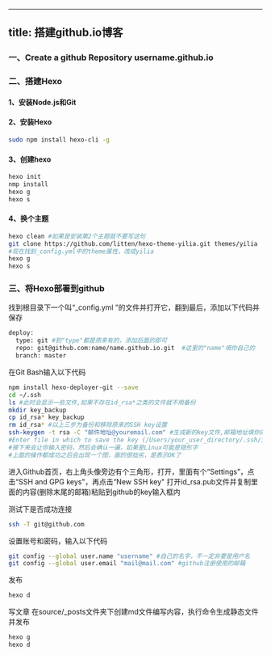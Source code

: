 
---
title: 搭建github.io博客
---

### 一、Create a github Repository username.github.io 

### 二、搭建Hexo
#### 1、安装Node.js和Git
#### 2、安装Hexo
``` bash
sudo npm install hexo-cli -g
```
#### 3、创建hexo
``` bash
hexo init
nmp install
hexo g
hexo s
```
#### 4、换个主题
``` bash
hexo clean #如果是安装第2个主题就不要写这句
git clone https://github.com/litten/hexo-theme-yilia.git themes/yilia
#现在找到_config.yml中的theme属性，改成yilia
hexo g
hexo s
```
### 三、将Hexo部署到github
找到根目录下一个叫“_config.yml ”的文件并打开它，翻到最后，添加以下代码并保存
``` bash
deploy:
  type: git #到"type"都是原来有的，添加后面的即可
  repo: git@github.com:name/name.github.io.git  #这里的"name"填你自己的
  branch: master
```
在Git Bash输入以下代码
``` bash
npm install hexo-deployer-git --save
cd ~/.ssh
ls #此时会显示一些文件,如果不存在id_rsa*之类的文件就不用备份
mkdir key_backup
cp id_rsa* key_backup
rm id_rsa* #以上三步为备份和移除原来的SSH key设置
ssh-keygen -t rsa -C "邮件地址@youremail.com" #生成新的key文件,邮箱地址填你的Github地址
#Enter file in which to save the key (/Users/your_user_directory/.ssh/id_rsa):<回车就好，当然也可以输入自己喜欢的名字>
#接下来会让你输入密码，然后会确认一遍，如果是Linux可能是隐形字
#上面的操作都成功之后会出现一个图，画的很拙劣，是表示OK了
```



进入Github首页，右上角头像旁边有个三角形，打开，里面有个“Settings”，点击“SSH and GPG keys"，再点击“New SSH key"
打开id_rsa.pub文件并复制里面的内容(删除末尾的邮箱)粘贴到github的key输入框内

测试下是否成功连接
``` bash
ssh -T git@github.com
```

设置账号和密码，输入以下代码
``` bash
git config --global user.name "username" #自己的名字，不一定非要是用户名
git config --global user.email "mail@mail.com" #github注册使用的邮箱
```

发布

``` bash
hexo d
```

写文章
在source/_posts文件夹下创建md文件编写内容，执行命令生成静态文件并发布
``` bash
hexo g
hexo d
```
